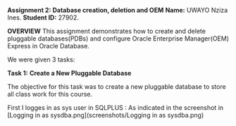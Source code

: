 **Assignment 2: Database creation, deletion and OEM**
**Name:** UWAYO Nziza Ines.
**Student ID:** 27902.

  **OVERVIEW**
This assignment demonstrates how to create and delete pluggable databases(PDBs) and configure Oracle Enterprise Manager(OEM) Express in Oracle Database.

We were given 3 tasks:

  **Task 1:** **Create a New Pluggable Database**

The objective for this task was to create a new pluggable database to store all class work for this course.

First I logges in as sys user in SQLPLUS : 
As indicated in the screenshot in [Logging in as sysdba.png](screenshots/Logging in as sysdba.png)
